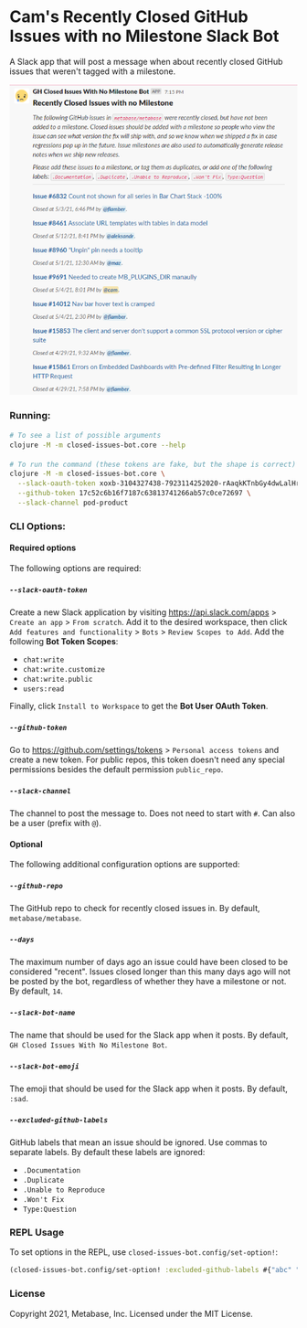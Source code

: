 # Cam's Recently Closed GitHub Issues with no Milestone Slack Bot

A Slack app that will post a message when about recently closed GitHub issues that weren't tagged with a milestone.

![Screenshot](docs/screenshot.png)

### Running:

```sh
# To see a list of possible arguments
clojure -M -m closed-issues-bot.core --help

# To run the command (these tokens are fake, but the shape is correct)
clojure -M -m closed-issues-bot.core \
  --slack-oauth-token xoxb-3104327438-7923114252020-rAaqkKTnbGy4dwLalHridEiu \
  --github-token 17c52c6b16f7187c63813741266ab57c0ce72697 \
  --slack-channel pod-product
```

### CLI Options:

#### Required options

The following options are required:

##### `--slack-oauth-token`

Create a new Slack application by visiting https://api.slack.com/apps > `Create an app` > `From scratch`. Add it to
the desired workspace, then click `Add features and functionality` > `Bots` > `Review Scopes to Add`. Add the
following **Bot Token Scopes**:

- `chat:write`
- `chat:write.customize`
- `chat:write.public`
- `users:read`

Finally, click `Install to Workspace` to get the **Bot User OAuth Token**.

##### `--github-token`

Go to https://github.com/settings/tokens > `Personal access tokens` and create a new token. For public repos, this token doesn't need
any special permissions besides the default permission `public_repo`.

##### `--slack-channel`

The channel to post the message to. Does not need to start with `#`. Can also be a user (prefix with `@`).

#### Optional

The following additional configuration options are supported:

##### `--github-repo`

The GitHub repo to check for recently closed issues in. By default, `metabase/metabase`.

##### `--days`

The maximum number of days ago an issue could have been closed to be considered "recent". Issues closed longer than
this many days ago will not be posted by the bot, regardless of whether they have a milestone or not. By default, `14`.

##### `--slack-bot-name`

The name that should be used for the Slack app when it posts. By default, `GH Closed Issues With No Milestone Bot`.

##### `--slack-bot-emoji`

The emoji that should be used for the Slack app when it posts. By default, `:sad`.

##### `--excluded-github-labels`

GitHub labels that mean an issue should be ignored. Use commas to separate labels. By default these labels are ignored:

- `.Documentation`
- `.Duplicate`
- `.Unable to Reproduce`
- `.Won't Fix`
- `Type:Question`

### REPL Usage

To set options in the REPL, use `closed-issues-bot.config/set-option!`:

```clj
(closed-issues-bot.config/set-option! :excluded-github-labels #{"abc" "def"})
```

### License

Copyright 2021, Metabase, Inc. Licensed under the MIT License.
